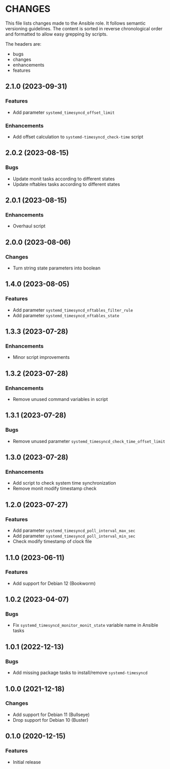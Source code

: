 # CHANGES

This file lists changes made to the Ansible role. It follows semantic versioning
guidelines. The content is sorted in reverse chronological order and formatted
to allow easy grepping by scripts.

The headers are:
- bugs
- changes
- enhancements
- features

## 2.1.0 (2023-09-31)

### Features

- Add parameter `systemd_timesyncd_offset_limit`

### Enhancements

- Add offset calculation to `systemd-timesyncd_check-time` script

## 2.0.2 (2023-08-15)

### Bugs

- Update monit tasks according to different states
- Update nftables tasks according to different states

## 2.0.1 (2023-08-15)

### Enhancements

- Overhaul script

## 2.0.0 (2023-08-06)

### Changes

- Turn string state parameters into boolean

## 1.4.0 (2023-08-05)

### Features

- Add parameter `systemd_timesyncd_nftables_filter_rule`
- Add parameter `systemd_timesyncd_nftables_state`

## 1.3.3 (2023-07-28)

### Enhancements

- Minor script improvements

## 1.3.2 (2023-07-28)

### Enhancements

- Remove unused command variables in script

## 1.3.1 (2023-07-28)

### Bugs

- Remove unused parameter `systemd_timesyncd_check_time_offset_limit`

## 1.3.0 (2023-07-28)

### Enhancements

- Add script to check system time synchronization
- Remove monit modify timestamp check

## 1.2.0 (2023-07-27)

### Features

- Add parameter `systemd_timesyncd_poll_interval_max_sec`
- Add parameter `systemd_timesyncd_poll_interval_min_sec`
- Check modify timestamp of clock file

## 1.1.0 (2023-06-11)

### Features

- Add support for Debian 12 (Bookworm)

## 1.0.2 (2023-04-07)

### Bugs

- Fix `systemd_timesyncd_monitor_monit_state` variable name in Ansible tasks

## 1.0.1 (2022-12-13)

### Bugs

- Add missing package tasks to install/remove `systemd-timesyncd`

## 1.0.0 (2021-12-18)

### Changes

- Add support for Debian 11 (Bullseye)
- Drop support for Debian 10 (Buster)

## 0.1.0 (2020-12-15)

### Features

- Initial release
